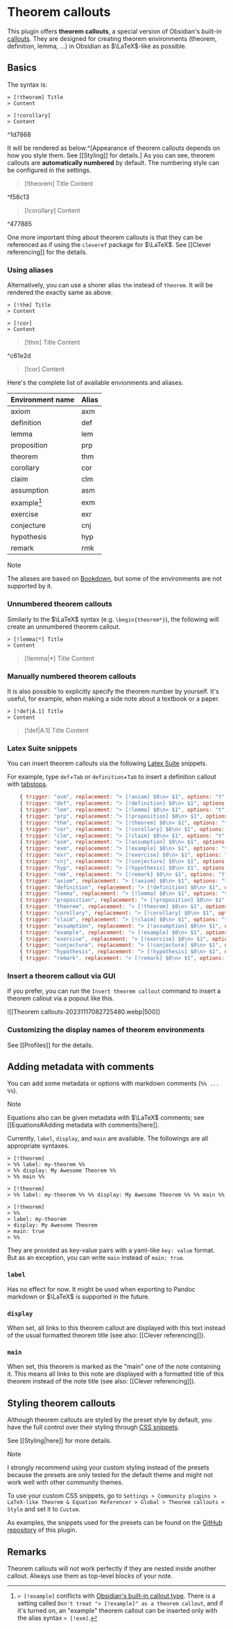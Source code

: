 # Theorem callouts

This plugin offers **theorem callouts**, a special version of Obsidian's built-in [callouts](https://help.obsidian.md/Editing+and+formatting/Callouts). They are designed for creating theorem environments (theorem, definition, lemma, ...) in Obsidian as $\LaTeX$-like as possible.

## Basics

The syntax is:

```
> [!theorem] Title
> Content

> [!corollary]
> Content
```

^1d7868

It will be rendered as below.^[Appearance of theorem callouts depends on how you style them. See [[Styling]] for details.] As you can see, theorem callouts are **automatically numbered** by default. The numbering style can be configured in the settings.

> [!theorem] Title
> Content

^f58c13

> [!corollary]
> Content

^477885

One more important thing about theorem callouts is that they can be referenced as if using the `cleveref` package for $\LaTeX$. See [[Clever referencing]] for the details.

### Using aliases

Alternatively, you can use a shorer alias `thm` instead of `theorem`. It will be rendered the exactly same as above.

```
> [!thm] Title
> Content

> [!cor]
> Content
```

> [!thm] Title
> Content

^c61e2d

> [!cor]
> Content


Here's the complete list of available envionments and aliases.

| Environment name | Alias |
| ---------------- | ----- |
| axiom            | axm   |
| definition       | def   |
| lemma            | lem   |
| proposition      | prp  |
| theorem          | thm   |
| corollary        | cor   |
| claim            | clm   |
| assumption       | asm   |
| example[^1]          | exm   |
| exercise         | exr   |
| conjecture       | cnj   |
| hypothesis       | hyp   |
| remark           | rmk   |

[^1]: `> [!example]` conflicts with [Obsidian's built-in callout type](https://help.obsidian.md/Editing+and+formatting/Callouts#Supported%20types). There is a setting called `Don't treat "> [!example]" as a theorem callout`, and if it's turned on, an "example" theorem callout can be inserted only with the alias syntax `> [!exm]`.

> [!NOTE]
> The aliases are based on [Bookdown](https://bookdown.org/yihui/rmarkdown/bookdown-markdown.html#theorems), but some of the environments are not supported by it.

### Unnumbered theorem callouts

Similarly to the $\LaTeX$ syntax (e.g. `\begin{theorem*}`), the following will create an unnumbered theorem callout.

```
> [!lemma|*] Title
> Content
```

> [!lemma|*] Title
> Content


### Manually numbered theorem callouts

It is also possible to explicitly specify the theorem number by yourself. It's useful, for example, when making a side note about a textbook or a paper.

```
> [!def|A.1] Title
> Content
```

> [!def|A.1] Title
> Content


### Latex Suite snippets

You can insert theorem callouts via the following [Latex Suite](https://github.com/artisticat1/obsidian-latex-suite) snippets.

For example, type `def`+`Tab` or `definition`+`Tab` to insert a definition callout with [tabstops](https://github.com/artisticat1/obsidian-latex-suite/blob/main/DOCS.md#tabstops).

```js
    { trigger: "axm", replacement: "> [!axiom] $0\n> $1", options: "t" },
    { trigger: "def", replacement: "> [!definition] $0\n> $1", options: "t" },
    { trigger: "lem", replacement: "> [!lemma] $0\n> $1", options: "t" },
    { trigger: "prp", replacement: "> [!proposition] $0\n> $1", options: "t" },
    { trigger: "thm", replacement: "> [!theorem] $0\n> $1", options: "t" },
    { trigger: "cor", replacement: "> [!corollary] $0\n> $1", options: "t" },
    { trigger: "clm", replacement: "> [!claim] $0\n> $1", options: "t" },
    { trigger: "asm", replacement: "> [!assumption] $0\n> $1", options: "t" },
    { trigger: "exm", replacement: "> [!example] $0\n> $1", options: "t" },
    { trigger: "exr", replacement: "> [!exercise] $0\n> $1", options: "t" },
    { trigger: "cnj", replacement: "> [!conjecture] $0\n> $1", options: "t" },
    { trigger: "hyp", replacement: "> [!hypothesis] $0\n> $1", options: "t" },
    { trigger: "rmk", replacement: "> [!remark] $0\n> $1", options: "t" },
    { trigger: "axiom", replacement: "> [!axiom] $0\n> $1", options: "t" },
    { trigger: "definition", replacement: "> [!definition] $0\n> $1", options: "t" },
    { trigger: "lemma", replacement: "> [!lemma] $0\n> $1", options: "t" },
    { trigger: "proposition", replacement: "> [!proposition] $0\n> $1", options: "t" },
    { trigger: "theorem", replacement: "> [!theorem] $0\n> $1", options: "t" },
    { trigger: "corollary", replacement: "> [!corollary] $0\n> $1", options: "t" },
    { trigger: "claim", replacement: "> [!claim] $0\n> $1", options: "t" },
    { trigger: "assumption", replacement: "> [!assumption] $0\n> $1", options: "t" },
    { trigger: "example", replacement: "> [!example] $0\n> $1", options: "t" },
    { trigger: "exercise", replacement: "> [!exercise] $0\n> $1", options: "t" },
    { trigger: "conjecture", replacement: "> [!conjecture] $0\n> $1", options: "t" },
    { trigger: "hypothesis", replacement: "> [!hypothesis] $0\n> $1", options: "t" },
    { trigger: "remark", replacement: "> [!remark] $0\n> $1", options: "t" },
```

### Insert a theorem callout via GUI

If you prefer, you can run the `Insert theorem callout` command to insert a theorem callout via a popout like this.

![[Theorem callouts-20231117082725480.webp|500]]

### Customizing the display names of theorem environments


See [[Profiles]] for the details.

## Adding metadata with comments

You can add some metadata or options with markdown comments (`%% ... %%`).

> [!NOTE]
> Equations also can be given metadata with $\LaTeX$ comments; see [[Equations#Adding metadata with comments|here]].

Currently, `label`, `display`, and `main` are available. The followings are all appropriate syntaxes.

```
> [!theorem]
> %% label: my-theorem %%
> %% display: My Awesome Theorem %%
> %% main %%

> [!theorem]
> %% label: my-theorem %% %% display: My Awesome Theorem %% %% main %%

> [!theorem]
> %% 
> label: my-theorem
> display: My Awesome Theorem
> main: true
> %%
```

They are provided as key-value pairs with a yaml-like `key: value` format. But as an exception, you can write `main` instead of `main: true`.

### `label`

Has no effect for now. It might be used when exporting to Pandoc markdown or $\LaTeX$ is supported in the future.

### `display`

When set, all links to this theorem callout are displayed with this text instead of the usual formatted theorem title (see also: [[Clever referencing]]).

### `main`

When set, this theorem is marked as the "main" one of the note containing it. This means all links to this note are displayed with a formatted title of this theorem instead of the note title (see also: [[Clever referencing]]).

## Styling theorem callouts

Although theorem callouts are styled by the preset style by default, you have the full control over their styling through [CSS snippets](https://help.obsidian.md/Extending+Obsidian/CSS+snippets).

See [[Styling|here]] for more details.

> [!note]
> I strongly recommend using your custom styling instead of the presets because the presets are only tested for the default theme and might not work well with other community themes.

To use your custom CSS snippets, go to `Settings > Community plugins > LaTeX-like Theorem & Equation Referencer > Global > Theorem callouts > Style` and set it to `Custom`.

As examples, the snippets used for the presets can be found on the [GitHub repository](https://github.com/RyotaUshio/obsidian-latex-theorem-equation-referencer/tree/master/styles) of this plugin.

## Remarks

Theorem callouts will not work perfectly if they are nested inside another callout. Always use them as top-level blocks of your note.
